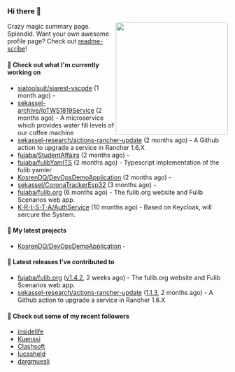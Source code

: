 ### Hi there 👋

<img align="right" src="https://github.com/KosrenDQ.png?size=512" width="256">

Crazy magic summary page. Splendid.
Want your own awesome profile page? Check out [readme-scribe](https://github.com/muesli/readme-scribe)!

#### 👷 Check out what I'm currently working on

- [siatoolsuit/siarest-vscode](https://github.com/siatoolsuit/siarest-vscode) (1 month ago) - 
- [sekassel-archive/IoTWS1819Service](https://github.com/sekassel-archive/IoTWS1819Service) (2 months ago) - A microservice which provides water fill levels of our coffee machine
- [sekassel-research/actions-rancher-update](https://github.com/sekassel-research/actions-rancher-update) (2 months ago) - A Github action to upgrade a service in Rancher 1.6.X 
- [fujaba/StudentAffairs](https://github.com/fujaba/StudentAffairs) (2 months ago) - 
- [fujaba/fulibYamlTS](https://github.com/fujaba/fulibYamlTS) (2 months ago) - Typescript implementation of the fulib yamler
- [KosrenDQ/DevOpsDemoApplication](https://github.com/KosrenDQ/DevOpsDemoApplication) (2 months ago) - 
- [sekassel/CoronaTrackerEsp32](https://github.com/sekassel/CoronaTrackerEsp32) (3 months ago) - 
- [fujaba/fulib.org](https://github.com/fujaba/fulib.org) (6 months ago) - The fulib.org website and Fulib Scenarios web app.
- [K-R-I-S-T-A/AuthService](https://github.com/K-R-I-S-T-A/AuthService) (10 months ago) - Based on Keycloak, will sercure the System.

#### 🌱 My latest projects

- [KosrenDQ/DevOpsDemoApplication](https://github.com/KosrenDQ/DevOpsDemoApplication) - 

#### 🔭 Latest releases I've contributed to

- [fujaba/fulib.org](https://github.com/fujaba/fulib.org) ([v1.4.2](https://github.com/fujaba/fulib.org/releases/tag/v1.4.2), 2 weeks ago) - The fulib.org website and Fulib Scenarios web app.
- [sekassel-research/actions-rancher-update](https://github.com/sekassel-research/actions-rancher-update) ([1.1.3](https://github.com/sekassel-research/actions-rancher-update/releases/tag/1.1.3), 2 months ago) - A Github action to upgrade a service in Rancher 1.6.X 

#### 👯 Check out some of my recent followers

- [insidelife](https://github.com/insidelife)
- [Kuenssi](https://github.com/Kuenssi)
- [Clashsoft](https://github.com/Clashsoft)
- [lucasheld](https://github.com/lucasheld)
- [dargmuesli](https://github.com/dargmuesli)
